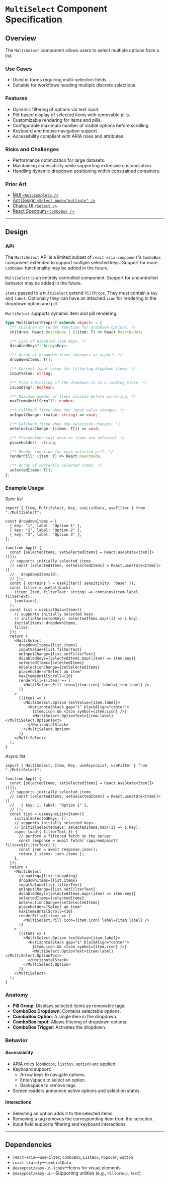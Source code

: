 # `MultiSelect` Component Specification

## Overview

The `MultiSelect` component allows users to select multiple options from a list.

### Use Cases

- Used in forms requiring multi-selection fields.
- Suitable for workflows needing multiple discrete selections.

### Features

- Dynamic filtering of options via text input.
- Pill-based display of selected items with removable pills.
- Customizable rendering for items and pills.
- Configurable maximum number of visible options before scrolling.
- Keyboard and mouse navigation support.
- Accessibility compliant with ARIA roles and attributes.

### Risks and Challenges

- Performance optimization for large datasets.
- Maintaining accessibility while supporting extensive customization.
- Handling dynamic dropdown positioning within constrained containers.

### Prior Art

- [MUI `<Autocomplete />`](https://mui.com/material-ui/react-autocomplete/)
- [Ant Design `<Select mode="multiple" />`](https://ant.design/components/select/)
- [Chakra UI `<Select />`](https://chakra-ui.com/docs/components/select)
- [React Spectrum `<ComboBox />`](https://react-spectrum.adobe.com/react-spectrum/ComboBox.html)

---

## Design

### API

The `MultiSelect` API is a limited subset of `react-aria-component`'s `ComboBox` component extended to support multiple selected keys. Support for more `ComboBox` functionality may be added in the future.

`MultiSelect` is an entirely controlled component. Support for uncontrolled behavior may be added in the future.

`items` passed to a `MultiSelect` extend `PillProps`. They must contain a `key` and `label`. Optionally they can have an attached `icon` for rendering in the dropdown option and pill.

`MultiSelect` supports dynamic item and pill rendering.

```ts
type MultiSelectProps<T extends object> = {
  /** Children or render function for dropdown options. */
  children: React.ReactNode | ((item: T) => React.ReactNode);

  /** List of disabled item keys. */
  disabledKeys?: Array<Key>;

  /** Array of dropdown items (dynamic or async). */
  dropdownItems: T[];

  /** Current input value for filtering dropdown items. */
  inputValue: string;

  /** Flag indicating if the dropdown is in a loading state. */
  isLoading?: boolean;

  /** Maximum number of items visible before scrolling. */
  maxItemsUntilScroll?: number;

  /** Callback fired when the input value changes. */
  onInputChange: (value: string) => void;

  /** Callback fired when the selection changes. */
  onSelectionChange: (items: T[]) => void;

  /** Placeholder text when no items are selected. */
  placeholder?: string;

  /** Render function for each selected pill. */
  renderPill: (item: T) => React.ReactNode;

  /** Array of currently selected items. */
  selectedItems: T[];
};
```

### Example Usage

_Sync list_

```tsx
import { Item, MultiSelect, Key, useListData, useFilter } from "./MultiSelect";

const dropdownItems = [
  { key: "1", label: "Option 1" },
  { key: "2", label: "Option 2" },
  { key: "3", label: "Option 3" },
];

function App() {
  const [selectedItems, setSelectedItems] = React.useState<Item[]>([]);
  // supports initially selected items
  // const [selectedItems, setSelectedItems] = React.useState<Item[]>([
  //   dropdownItems[0],
  // ]);
  const { contains } = useFilter({ sensitivity: "base" });
  const filter = useCallback(
    (item: Item, filterText: string) => contains(item.label, filterText),
    [contains],
  );
  const list = useListData<Item>({
    // supports initially selected keys
    // initialSelectedKeys: selectedItems.map((i) => i.key),
    initialItems: dropdownItems,
    filter,
  });
  return (
    <MultiSelect
      dropdownItems={list.items}
      inputValue={list.filterText}
      onInputChange={list.setFilterText}
      disabledKeys={selectedItems.map((item) => item.key)}
      selectedItems={selectedItems}
      onSelectionChange={setSelectedItems}
      placeholder="Select an item"
      maxItemsUntilScroll={10}
      renderPill={(item) => (
        <MultiSelect.Pill icon={item.icon} label={item.label} />
      )}
    >
      {(item) => (
        <MultiSelect.Option textValue={item.label}>
          <HorizontalStack gap="1" blockAlign="center">
            {item.icon && <Icon symbol={item.icon} />}
            <MultiSelect.OptionText>{item.label}</MultiSelect.OptionText>
          </HorizontalStack>
        </MultiSelect.Option>
      )}
    </MultiSelect>
  );
}
```

_Async list_

```tsx
import { MultiSelect, Item, Key, useAsyncList, useFilter } from "./MultiSelect";

function App() {
  const [selectedItems, setSelectedItems] = React.useState<Item[]>([]);
  // supports initially selected items
  // const [selectedItems, setSelectedItems] = React.useState<Item[]>([
  //   { key: 1, label: "Option 1" },
  // ]);
  const list = useAsyncList<Item>({
    initialSelectedKeys: [],
    // supports initially selected keys
    // initialSelectedKeys: selectedItems.map((i) => i.key),
    async load({ filterText }) {
      // perform a filtered fetch on the server
      const response = await fetch(`/api/endpoint?filter=${filterText}`);
      const json = await response.json();
      return { items: json.items };
    },
  });
  return (
    <MultiSelect
      isLoading={list.isLoading}
      dropdownItems={list.items}
      inputValue={list.filterText}
      onInputChange={list.setFilterText}
      disabledKeys={selectedItems.map((item) => item.key)}
      selectedItems={selectedItems}
      onSelectionChange={setSelectedItems}
      placeholder="Select an item"
      maxItemsUntilScroll={10}
      renderPill={(item) => (
        <MultiSelect.Pill icon={item.icon} label={item.label} />
      )}
    >
      {(item) => (
        <MultiSelect.Option textValue={item.label}>
          <HorizontalStack gap="1" blockAlign="center">
            {item.icon && <Icon symbol={item.icon} />}
            <MultiSelect.OptionText>{item.label}</MultiSelect.OptionText>
          </HorizontalStack>
        </MultiSelect.Option>
      )}
    </MultiSelect>
  );
}
```

### Anatomy

- **Pill Group**: Displays selected items as removable tags.
- **ComboBox Dropdown**: Contains selectable options.
- **ComboBox Option**: A single item in the dropdown.
- **ComboBox Input**: Allows filtering of dropdown options.
- **ComboBox Trigger**: Activates the dropdown.

### Behavior

#### Accessibility

- ARIA roles (`combobox`, `listbox`, `option`) are applied.
- Keyboard support:
  - Arrow keys to navigate options.
  - Enter/space to select an option.
  - Backspace to remove tags.
- Screen readers announce active options and selection states.

#### Interactions

- Selecting an option adds it to the selected items.
- Removing a tag removes the corresponding item from the selection.
- Input field supports filtering and keyboard interactions.

---

## Dependencies

- `react-aria`—`useFilter`, `ComboBox`, `ListBox`, `Popover`, `Button`
- `react-stately`—`useListData`
- `@easypost/easy-ui-icons`—Icons for visual elements
- `@easypost/easy-ui`—Supporting utilities (e.g., `PillGroup`, `Text`)
